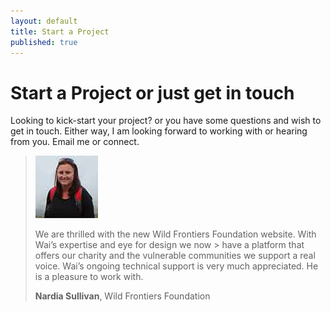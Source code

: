 ```yaml
---
layout: default
title: Start a Project
published: true
---
```


# Start a Project or just get in touch

Looking to kick-start your project? or you have some questions and wish to get in touch. Either way, I am looking forward to working with or hearing from you. Email me or connect.

> ![Nardia Sullivan](/images/testimonial-pics/nardia-wff.jpg "Nardia Sullivan")
>
> We are thrilled with the new Wild Frontiers Foundation website. With Wai’s expertise and eye for design we now > have a platform that offers our charity and the vulnerable communities we support a real voice. Wai’s ongoing
> technical support is very much appreciated. He is a pleasure to work with.
>
> __Nardia Sullivan__, Wild Frontiers Foundation
